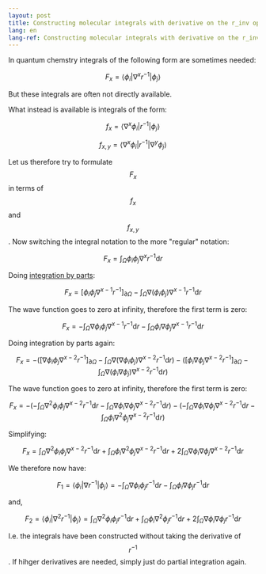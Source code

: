 ```yaml
---
layout: post
title: Constructing molecular integrals with derivative on the r_inv operator by partial integration
lang: en
lang-ref: Constructing molecular integrals with derivative on the r_inv operator by partial integration
---
```


In quantum chemstry integrals of the following form are sometimes needed:

$$ F_x = \left<\phi_i\left|\nabla^x r^{-1}\right|\phi_j\right> $$

But these integrals are often not directly available.

What instead is available is integrals of the form:

$$ f_x = \left<\nabla^x\phi_i\left|r^{-1}\right|\phi_j\right> $$

$$ f_{x,y} = \left<\nabla^x\phi_i\left|r^{-1}\right|\nabla^y\phi_j\right> $$

Let us therefore try to formulate $$F_x$$ in terms of $$f_x$$ and $$f_{x,y}$$.
Now switching the integral notation to the more "regular" notation:

$$ F_x = \int_\Omega \phi_i \phi_j \nabla^x r^{-1} \mathrm{d}r $$

Doing [integration by parts](https://en.wikipedia.org/wiki/Integration_by_parts):

$$ F_x = \left[ \phi_i \phi_j \nabla^{x-1} r^{-1} \right]_{\partial\Omega} - \int_\Omega \nabla \left(\phi_i \phi_j \right) \nabla^{x-1} r^{-1} \mathrm{d}r $$

The wave function goes to zero at infinity, therefore the first term is zero:

$$ F_x = - \int_\Omega \nabla \phi_i \phi_j  \nabla^{x-1} r^{-1} \mathrm{d}r - \int_\Omega \phi_i \nabla \phi_j  \nabla^{x-1} r^{-1} \mathrm{d}r $$

Doing integration by parts again:

$$ F_x = -\left(\left[ \nabla \phi_i \phi_j\nabla^{x-2} r^{-1} \right]_{\partial\Omega} 
         -  \int_\Omega \nabla \left(\nabla \phi_i \phi_j\right)  \nabla^{x-2} r^{-1} \mathrm{d}r \right)
         -\left(\left[ \phi_i \nabla \phi_j\nabla^{x-2} r^{-1} \right]_{\partial\Omega} 
         -  \int_\Omega \nabla \left( \phi_i \nabla \phi_j \right)  \nabla^{x-2} r^{-1} \mathrm{d}r \right) $$

The wave function goes to zero at infinity, therefore the first term is zero:

$$ F_x = -\left(-\int_\Omega \nabla^2 \phi_i \phi_j  \nabla^{x-2} r^{-1} \mathrm{d}r 
         -  \int_\Omega \nabla \phi_i \nabla \phi_j  \nabla^{x-2} r^{-1} \mathrm{d}r\right)
         -\left(-\int_\Omega \nabla \phi_i \nabla \phi_j \nabla^{x-2} r^{-1} \mathrm{d}r
         -  \int_\Omega \phi_i \nabla^2 \phi_j \nabla^{x-2} r^{-1} \mathrm{d}r \right) $$

Simplifying:

$$ F_x = \int_\Omega \nabla^2 \phi_i \phi_j  \nabla^{x-2} r^{-1} \mathrm{d}r 
         +  \int_\Omega \phi_i \nabla^2 \phi_j \nabla^{x-2} r^{-1} \mathrm{d}r
         +  2\int_\Omega \nabla \phi_i \nabla \phi_j  \nabla^{x-2} r^{-1} \mathrm{d}r $$

We therefore now have:

$$ F_1 = \left<\phi_i\left|\nabla r^{-1}\right|\phi_j\right> = - \int_\Omega \nabla \phi_i \phi_j  r^{-1} \mathrm{d}r - \int_\Omega \phi_i \nabla \phi_j r^{-1} \mathrm{d}r $$

and,

$$ F_2 = \left<\phi_i\left|\nabla^2 r^{-1}\right|\phi_j\right> = \int_\Omega \nabla^2 \phi_i \phi_j r^{-1} \mathrm{d}r 
         +  \int_\Omega \phi_i \nabla^2 \phi_j r^{-1} \mathrm{d}r
         +  2\int_\Omega \nabla \phi_i \nabla \phi_j r^{-1} \mathrm{d}r $$

I.e. the integrals have been constructed without taking the derivative of $$r^{-1}$$.
If hihger derivatives are needed, simply just do partial integration again.